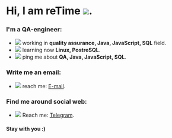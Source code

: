 # Hi, I am reTime ![](/img/student.png).

### I'm a QA-engineer:
+ ![](/img/book.png) working in **quality assurance, Java, JavaScript, SQL** field.
+ ![](/img/learning.png) learning now **Linux, PostreSQL**. 
+ ![](/img/search.png) ping me about __QA, Java, JavaScript, SQL__.

### Write me an email:  
+ ![](/img/email.png) reach me: [E-mail](mailto:rtm_wrk@rambler.ru).

### Find me around social web:
+ ![](/img/telegram.png) Reach me: [Telegram](https://t.me/rmytime).

#### Stay with you :)
